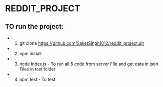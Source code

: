 # REDDIT_PROJECT

## TO run the project:
* 1. git clone https://github.com/SaketSingh1012/reddit_project.git
* 2. npm install
* 3. node index.js - To run all 5 code from server File and get data in json Files in test folder
* 4. npm test - To test